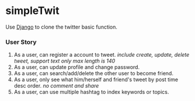 # simpleTwit #
  Use [Django](https://www.djangoproject.com/) to clone the twitter basic function.

### User Story #
1. As a user, can register a account to tweet.
  *include create, update, delete tweet, support text only*
  *max length is 140*
2. As a user, can update profile and change password.
3. As a user, can search/add/delete the other user to become friend.
4. As a user, only see what him/herself and friend's tweet by post time desc order.
  *no comment and share*
5. As a user, can use multiple hashtag to index keywords or topics. 
